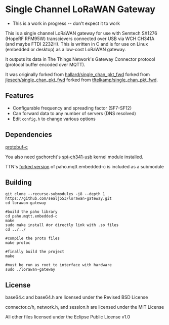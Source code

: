 # Single Channel LoRaWAN Gateway

* This is a work in progress -- don't expect it to work

This is a single channel LoRaWAN gateway for use with Semtech SX1276 (HopeRF RFM95W) transcievers connected over USB via WCH CH341A (and maybe FTDI 2232H). This is written in C and is for use on Linux (embedded or desktop) as a low-cost LoRaWAN gateway.

It outputs its data in The Things Network's Gateway Connector protocol (protocol buffer encoded over MQTT).

It was originally forked from [hallard/single_chan_pkt_fwd](https://github.com/hallard/single_chan_pkt_fwd) forked from [jlesech/single_chan_pkt_fwd](https://github.com/jlesech/single_chan_pkt_fwd) forked from [tftelkamp/single_chan_pkt_fwd](https://github.com/tftelkamp/single_chan_pkt_fwd).

## Features
* Configurable frequency and spreading factor (SF7-SF12)
* Can forward data to any number of servers (DNS resolved)
* Edit `config.h` to change various options

## Dependencies
[protobuf-c](https://github.com/protobuf-c/protobuf-c)

You also need gschorcht's [spi-ch341-usb](https://github.com/gschorcht/spi-ch341-usb) kernel module installed.

TTN's [forked version](https://github.com/TheThingsNetwork/paho.mqtt.embedded-c.git) of paho.mqtt.embedded-c is included as a submodule

## Building
```shell
git clone --recurse-submodules -j8 --depth 1 https://github.com/sealj553/lorawan-gateway.git
cd lorawan-gateway

#build the paho library
cd paho.mqtt.embedded-c
make
sudo make install #or directly link with .so files
cd ../../

#compile the proto files
make protoc

#finally build the project
make

#must be run as root to interface with hardware
sudo ./lorawan-gateway
```

## License
base64.c and base64.h are licensed under the Revised BSD License

connector.c/h, network.h, and session.h are licensed under the MIT License

All other files licensed under the Eclipse Public License v1.0

